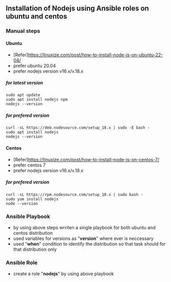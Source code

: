 Installation of Nodejs using Ansible roles on ubuntu and centos
---------------------------------------------------------------
### Manual steps
#### Ubuntu
* [Refer]https://linuxize.com/post/how-to-install-node-js-on-ubuntu-22-04/
* prefer ubuntu 20.04
* prefer nodejs version v16.x/v.18.x
##### for latest version
  ```
  sudo apt update
  sudo apt install nodejs npm
  nodejs --version
  ```
##### for prefered version
```
curl -sL https://deb.nodesource.com/setup_18.x | sudo -E bash -
sudo apt install nodejs
nodejs --version
```
#### Centos
* [Refer]https://linuxize.com/post/how-to-install-node-js-on-centos-7/
* prefer centos 7
* prefer nodejs version v16.x/v.18.x
##### for prefered version
```
curl -sL https://rpm.nodesource.com/setup_10.x | sudo bash -
sudo yum install nodejs
node --version
```  
### Ansible Playbook
* by using above steps wrriten a single playbook for both ubuntu and centos distribution
* used variables for versions as "**version**" where ever is neccessary
* used "**when**" condition to identify the distribution so that task should for that distribution only
### Ansible Role
* create a role "**nodejs**" by using above playbook
  
  


